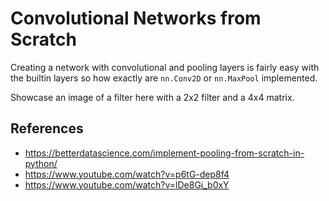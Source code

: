# Convolutional Networks from Scratch

Creating a network with convolutional and pooling layers is fairly easy with the builtin layers so how exactly are `nn.Conv2D` or `nn.MaxPool` implemented.

Showcase an image of a filter here with a 2x2 filter and a 4x4 matrix.



## References
* https://betterdatascience.com/implement-pooling-from-scratch-in-python/
* https://www.youtube.com/watch?v=p6tG-dep8f4
* https://www.youtube.com/watch?v=lDe8Gi_b0xY
